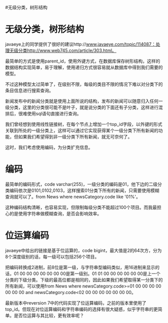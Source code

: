 #无级分类，树形结构

# 无级分类，树形结构 #

javaeye上的同学提供了很好的建议http://www.javaeye.com/topic/114087：处理无级分类http://www.web745.com/article/303.html。

最简单的方式是使用parent\_id，使用外键方式，在数据库保存树形结构，这样的数据结构实现简单，易于理解，使用递归方式很容易就从数据库中得到我们需要的模型。

不过这种模型太过简单了，在级别不限，每级的类目不限的情况下难以对分类下的条目信息进行搜索查询。

新闻发布中的新闻分类就是使用上面所说的结构，发布的新闻可以随意归入任何一级分类，这里的分类很可能不是叶子，就是说分类的下面还有子分类，这样进行混排后，很难使用sql语句直接进行查询。

我们曾经想到使用线性链接树，在每个节点上增加一个top\_id字段，以外键的形式关联到所处的一级分类上，这样可以通过它实现获得某个一级分类下所有新闻的功能，但如果我们希望得到非一级分类下所有新闻，就无可奈何了。

这时，我们考虑使用编码，为分类扩充信息。

# 编码 #

最简单的编码形式，code varchar(255)，一级分类的编码是01，他下边的二级分类编码依次是0101,0102,0103，这样搜索01分类下所有的新闻，只需要使用模糊查询就可以了。from News where newsCategory.code like '01%'。

这种编码结构清晰，也容易实现，但限制每级分类不能超过100个项目。而我最担心的是使用字符串做模糊查询，是否会影响效率。

# 位运算编码 #

javaeye中给出的链接是基于位运算的，code bigint，最大值是2的64次方，分为8个深度级别的话，每一级可以包括256个项目。

把编码转换成2进制，前8位是第一级，与字符串型编码类似，用16进制来显示的话，01 00 00 00 00 00 00 00是第一级别。01 01 00 00 00 00 00 00是上一个分类的下级分类。下级的最高位都是相同的，因此如果我们希望取得某一分类下的所有新闻，可以使用from News where newsCategory.code>=01 00 00 00 00 00 00 00 and newsCategory.code<02 00 00 00 00 00 00 00。

最新版本中reversion 7中的代码实现了位运算编码，之前的版本里使用了top\_id。但现在对位运算编码和字符串编码的选择有很大疑惑，似乎字符串的更简单。是否位运算与其比较，更有效率呢？